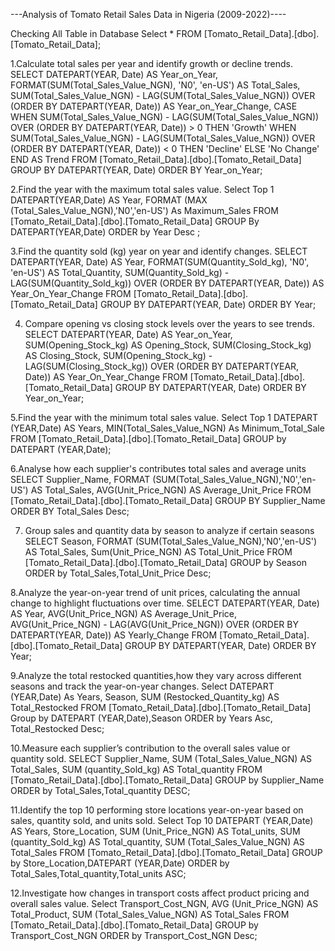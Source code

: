 ---Analysis of Tomato Retail Sales Data in Nigeria (2009-2022)----

Checking All Table in Database
Select
*
FROM [Tomato_Retail_Data].[dbo].[Tomato_Retail_Data];

1.Calculate total sales per year and identify growth or decline trends.
SELECT 
DATEPART(YEAR, Date) AS Year_on_Year,
FORMAT(SUM(Total_Sales_Value_NGN), 'N0', 'en-US') AS Total_Sales,
SUM(Total_Sales_Value_NGN) - LAG(SUM(Total_Sales_Value_NGN)) OVER (ORDER BY DATEPART(YEAR, Date)) AS Year_on_Year_Change,
CASE 
WHEN SUM(Total_Sales_Value_NGN) - LAG(SUM(Total_Sales_Value_NGN)) OVER (ORDER BY DATEPART(YEAR, Date)) > 0 THEN 'Growth'
WHEN SUM(Total_Sales_Value_NGN) - LAG(SUM(Total_Sales_Value_NGN)) OVER (ORDER BY DATEPART(YEAR, Date)) < 0 THEN 'Decline'
ELSE 'No Change'
END AS Trend
FROM [Tomato_Retail_Data].[dbo].[Tomato_Retail_Data]
GROUP BY DATEPART(YEAR, Date)
ORDER BY Year_on_Year;

2.Find the year with the maximum total sales value. 
Select
Top 1
DATEPART(YEAR,Date) AS Year,
FORMAT (MAX (Total_Sales_Value_NGN),'N0','en-US') As Maximum_Sales
FROM [Tomato_Retail_Data].[dbo].[Tomato_Retail_Data]
GROUP By DATEPART(YEAR,Date)
ORDER by Year Desc ;

3.Find the quantity sold (kg) year on year and identify changes.
SELECT 
DATEPART(YEAR, Date) AS Year,
FORMAT(SUM(Quantity_Sold_kg), 'N0', 'en-US') AS Total_Quantity,
SUM(Quantity_Sold_kg) - LAG(SUM(Quantity_Sold_kg)) OVER (ORDER BY DATEPART(YEAR, Date)) AS Year_On_Year_Change
FROM [Tomato_Retail_Data].[dbo].[Tomato_Retail_Data]
GROUP BY DATEPART(YEAR, Date)
ORDER BY Year;

4. Compare opening vs closing stock levels over the years to see trends. 
SELECT 
DATEPART(YEAR, Date) AS Year_on_Year,
SUM(Opening_Stock_kg) AS Opening_Stock,
SUM(Closing_Stock_kg) AS Closing_Stock,
SUM(Opening_Stock_kg) - LAG(SUM(Closing_Stock_kg)) OVER (ORDER BY DATEPART(YEAR, Date)) AS Year_On_Year_Change
FROM [Tomato_Retail_Data].[dbo].[Tomato_Retail_Data]
GROUP BY DATEPART(YEAR, Date)
ORDER BY Year_on_Year;

5.Find the year with the minimum total sales value.
Select
Top 1
DATEPART (YEAR,Date) AS Years,
MIN(Total_Sales_Value_NGN) As Minimum_Total_Sale
FROM [Tomato_Retail_Data].[dbo].[Tomato_Retail_Data] 
GROUP by DATEPART (YEAR,Date);

6.Analyse how each supplier's contributes total sales and average units 
SELECT
Supplier_Name,
FORMAT (SUM(Total_Sales_Value_NGN),'N0','en-US') AS Total_Sales,
AVG(Unit_Price_NGN) AS Average_Unit_Price
FROM [Tomato_Retail_Data].[dbo].[Tomato_Retail_Data]
GROUP BY Supplier_Name
ORDER BY Total_Sales Desc;

7. Group sales and quantity data by season to analyze if certain seasons
SELECT
Season,
FORMAT (SUM(Total_Sales_Value_NGN),'N0','en-US') AS Total_Sales,
Sum(Unit_Price_NGN) AS Total_Unit_Price
FROM [Tomato_Retail_Data].[dbo].[Tomato_Retail_Data] 
GROUP by Season 
ORDER by Total_Sales,Total_Unit_Price Desc;

8.Analyze the year-on-year trend of unit prices, calculating the annual change to highlight fluctuations over time.
SELECT 
DATEPART(YEAR, Date) AS Year,
AVG(Unit_Price_NGN) AS Average_Unit_Price,
AVG(Unit_Price_NGN) - LAG(AVG(Unit_Price_NGN)) OVER (ORDER BY DATEPART(YEAR, Date)) AS Yearly_Change
FROM [Tomato_Retail_Data].[dbo].[Tomato_Retail_Data]
GROUP BY DATEPART(YEAR, Date)
ORDER BY Year;

9.Analyze the total restocked quantities,how they vary across different seasons and track the year-on-year changes.
Select
DATEPART (YEAR,Date) As Years,
Season,
SUM (Restocked_Quantity_kg) AS Total_Restocked
FROM [Tomato_Retail_Data].[dbo].[Tomato_Retail_Data]
Group by DATEPART (YEAR,Date),Season
ORDER by Years Asc, Total_Restocked Desc;

10.Measure each supplier’s contribution to the overall sales value or quantity sold.
SELECT
Supplier_Name,
SUM (Total_Sales_Value_NGN) AS Total_Sales,
SUM (quantity_Sold_kg) AS Total_quantity
FROM [Tomato_Retail_Data].[dbo].[Tomato_Retail_Data]
GROUP by Supplier_Name 
ORDER by Total_Sales,Total_quantity DESC;

11.Identify the top 10 performing store locations year-on-year based on sales, quantity sold, and units sold.
Select
Top 10
DATEPART (YEAR,Date) AS Years,
Store_Location,
SUM (Unit_Price_NGN) AS Total_units,
SUM (quantity_Sold_kg) AS Total_quantity,
SUM (Total_Sales_Value_NGN) AS Total_Sales
FROM [Tomato_Retail_Data].[dbo].[Tomato_Retail_Data]
GROUP by Store_Location,DATEPART (YEAR,Date)
ORDER by Total_Sales,Total_quantity,Total_units ASC;

12.Investigate how changes in transport costs affect product pricing and overall sales value.
Select
Transport_Cost_NGN,
AVG (Unit_Price_NGN) AS Total_Product,
SUM (Total_Sales_Value_NGN) AS Total_Sales
FROM [Tomato_Retail_Data].[dbo].[Tomato_Retail_Data]
GROUP by  Transport_Cost_NGN
ORDER by  Transport_Cost_NGN Desc;









